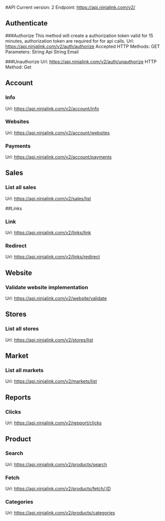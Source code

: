 #API 
Current version: 2
Endpoint: https://api.ninjalink.com/v2/

## Authenticate

###Authorize
This method will create a authorization token valid for 15 minutes, authorization token are required for for api calls.
Url: https://api.ninjalink.com/v2/auth/authorize
Accepted HTTP Methods: GET
Parameters:
String Api
String Email

###Unauthorize
Url: https://api.ninjalink.com/v2/auth/unauthorize
HTTP Method: Get

## Account

### Info
Url: https://api.ninjalink.com/v2/account/info

### Websites
Url: https://api.ninjalink.com/v2/account/websites

### Payments
Url: https://api.ninjalink.com/v2/account/payments

## Sales

### List all sales
Url: https://api.ninjalink.com/v2/sales/list

##Links

### Link
Url: https://api.ninjalink.com/v2/links/link

### Redirect
Url: https://api.ninjalink.com/v2/links/redirect

## Website

### Validate website implementation
Url: https://api.ninjalink.com/v2/website/validate

## Stores

### List all stores
Url: https://api.ninjalink.com/v2/stores/list

## Market

### List all markets
Url: https://api.ninjalink.com/v2/markets/list

## Reports

### Clicks
Url: https://api.ninjalink.com/v2/repport/clicks

## Product

### Search
Url: https://api.ninjalink.com/v2/products/search

### Fetch
Url: https://api.ninjalink.com/v2/products/fetch/:ID

### Categories
Url: https://api.ninjalink.com/v2/products/categories
